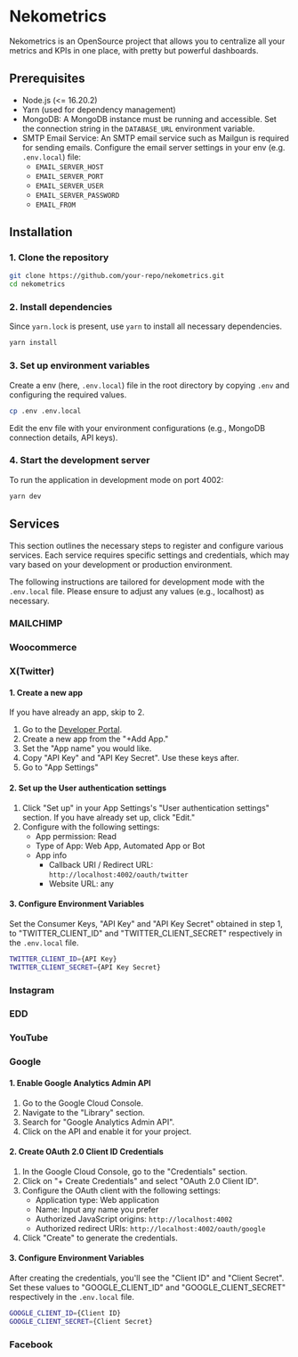 # Nekometrics

Nekometrics is an OpenSource project that allows you to centralize all your metrics and KPIs in one place, with pretty but powerful dashboards.

## Prerequisites

- Node.js (<= 16.20.2)
- Yarn (used for dependency management)
- MongoDB: A MongoDB instance must be running and accessible. Set the connection string in the `DATABASE_URL` environment variable.
- SMTP Email Service: An SMTP email service such as Mailgun is required for sending emails. Configure the email server settings in your env (e.g. `.env.local`) file:
  - `EMAIL_SERVER_HOST`
  - `EMAIL_SERVER_PORT`
  - `EMAIL_SERVER_USER`
  - `EMAIL_SERVER_PASSWORD`
  - `EMAIL_FROM`

## Installation

### 1. Clone the repository

```bash
git clone https://github.com/your-repo/nekometrics.git
cd nekometrics
```

### 2. Install dependencies

Since `yarn.lock` is present, use `yarn` to install all necessary dependencies.

```bash
yarn install
```

### 3. Set up environment variables

Create a env (here, `.env.local`) file in the root directory by copying `.env` and configuring the required values.

```bash
cp .env .env.local
```

Edit the env file with your environment configurations (e.g., MongoDB connection details, API keys).

### 4. Start the development server

To run the application in development mode on port 4002:

```bash
yarn dev
```

## Services

This section outlines the necessary steps to register and configure various services. Each service requires specific settings and credentials, which may vary based on your development or production environment.

The following instructions are tailored for development mode with the `.env.local` file. Please ensure to adjust any values (e.g., localhost) as necessary.

### MAILCHIMP

### Woocommerce

### X(Twitter)

#### 1. Create a new app

If you have already an app, skip to 2.

1. Go to the [Developer Portal](https://developer.x.com/en/portal/dashboard).
2. Create a new app from the "+Add App."
3. Set the "App name" you would like.
4. Copy "API Key" and "API Key Secret". Use these keys after.
5. Go to "App Settings"

#### 2. Set up the User authentication settings

1. Click "Set up" in your App Settings's "User authentication settings" section. If you have already set up, click "Edit."
2. Configure with the following settings:
   - App permission: Read
   - Type of App: Web App, Automated App or Bot
   - App info
     - Callback URI / Redirect URL: `http://localhost:4002/oauth/twitter`
     - Website URL: any

#### 3. Configure Environment Variables

Set the Consumer Keys, "API Key" and "API Key Secret" obtained in step 1, to "TWITTER_CLIENT_ID" and "TWITTER_CLIENT_SECRET" respectively in the `.env.local` file.

```bash
TWITTER_CLIENT_ID={API Key}
TWITTER_CLIENT_SECRET={API Key Secret}
```

### Instagram

### EDD

### YouTube

### Google

#### 1. Enable Google Analytics Admin API

1. Go to the Google Cloud Console.
2. Navigate to the "Library" section.
3. Search for "Google Analytics Admin API".
4. Click on the API and enable it for your project.

#### 2. Create OAuth 2.0 Client ID Credentials

1. In the Google Cloud Console, go to the "Credentials" section.
2. Click on "+ Create Credentials" and select "OAuth 2.0 Client ID".
3. Configure the OAuth client with the following settings:
   - Application type: Web application
   - Name: Input any name you prefer
   - Authorized JavaScript origins: `http://localhost:4002`
   - Authorized redirect URIs: `http://localhost:4002/oauth/google`
4. Click "Create" to generate the credentials.

#### 3. Configure Environment Variables

After creating the credentials, you'll see the "Client ID" and "Client Secret". Set these values to "GOOGLE_CLIENT_ID" and "GOOGLE_CLIENT_SECRET" respectively in the `.env.local` file.

```bash
GOOGLE_CLIENT_ID={Client ID}
GOOGLE_CLIENT_SECRET={Client Secret}
```

### Facebook
